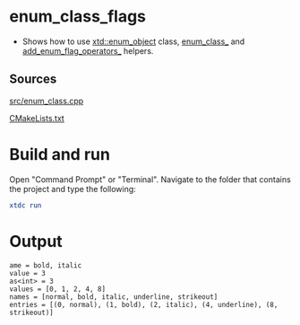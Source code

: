# enum_class_flags

* Shows how to use [xtd::enum_object](../../../../src/xtd.core/include/xtd/xtd::enum_object.h) class, [enum_class_](../../../../src/xtd.core/include/xtd/xtd::enum_object.h) and [add_enum_flag_operators_](../../../../src/xtd.core/include/xtd/xtd::enum_object.h) helpers.

## Sources

[src/enum_class.cpp](src/enum_class_flags.cpp)

[CMakeLists.txt](CMakeLists.txt)

# Build and run

Open "Command Prompt" or "Terminal". Navigate to the folder that contains the project and type the following:

```cmake
xtdc run
```

# Output

```
ame = bold, italic
value = 3
as<int> = 3
values = [0, 1, 2, 4, 8]
names = [normal, bold, italic, underline, strikeout]
entries = [(0, normal), (1, bold), (2, italic), (4, underline), (8, strikeout)]
```
